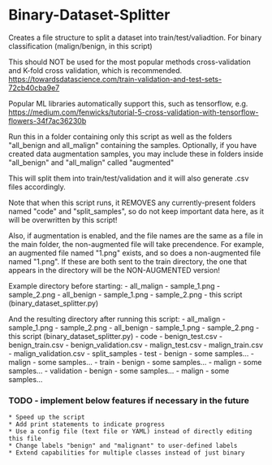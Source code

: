 # Binary-Dataset-Splitter
Creates a file structure to split a dataset into train/test/valiadtion. For binary classification (malign/benign, in this script)

This should NOT be used for the most popular methods cross-validation and
K-fold cross validation, which is recommended.
https://towardsdatascience.com/train-validation-and-test-sets-72cb40cba9e7

Popular ML libraries automatically support this, such as tensorflow, e.g.
https://medium.com/fenwicks/tutorial-5-cross-validation-with-tensorflow-flowers-34f7ac36230b

Run this in a folder containing only this script
as well as the folders "all_benign and all_malign" containing the samples.
Optionally, if you have created data augmentation samples, you may include these
in folders inside "all_benign" and "all_malign" called "augmented"

This will split them into train/test/validation
and it will also generate .csv files accordingly.

Note that when this script runs, it REMOVES any currently-present folders
named "code" and "split_samples", so do not keep important data here, as it will be
overwritten by this script!

Also, if augmentation is enabled, and the file names are the same as
a file in the main folder, the non-augmented file will take precendence.
For example, an augmented file named "1.png" exists, and so does a non-augmented
file named "1.png". If these are both sent to the train directory, the
one that appears in the directory will be the NON-AUGMENTED version!
    
Example directory before starting:
    - all_malign
        - sample_1.png
        - sample_2.png
    - all_benign
        - sample_1.png
        - sample_2.png
    - this script (binary_dataset_splitter.py)
    
And the resulting directory after running this script:
    - all_malign
        - sample_1.png
        - sample_2.png
    - all_benign
        - sample_1.png
        - sample_2.png
    - this script (binary_dataset_splitter.py)
    - code
        - benign_test.csv
        - benign_train.csv
        - benign_validation.csv
        - malign_test.csv
        - malign_train.csv
        - malign_validation.csv
    - split_samples
        - test
            - benign
                - some samples...
            - malign
                - some samples...
        - train
            - benign
                - some samples...
            - malign
                - some samples...
        - validation
            - benign
                - some samples...
            - malign
                - some samples...
                
### TODO - implement below features if necessary in the future
    * Speed up the script
    * Add print statements to indicate progress
    * Use a config file (text file or YAML) instead of directly editing this file
    * Change labels "benign" and "malignant" to user-defined labels
    * Extend capabilities for multiple classes instead of just binary
